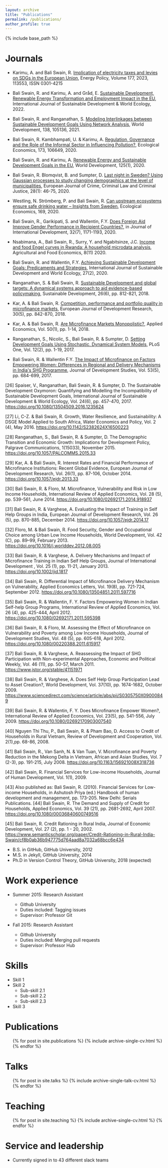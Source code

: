 ```yaml
---
layout: archive
title: "Publications"
permalink: /publications/
author_profile: true
---
```


{% include base_path %}

Journals
======
* Karimu, A. and Bali Swain, R. [Implication of electricity taxes and levies on SDGs in the European Union](https://doi.org/10.1016/j.enpol.2023.113553), Energy Policy, Volume 177, 2023, 113553, ISSN 0301-4215

* Bali Swain, R. and Karimu, A. and Gråd, E. [Sustainable Development, Renewable Energy Transformation and Employment Impact in the EU](https://www.tandfonline.com/doi/full/10.1080/13504509.2022.2078902), International Journal of Sustainable Development & World Ecology, 2022. 

* Bali Swain, R. and Ranganathan, S. [Modeling Interlinkages between Sustainable Development Goals Using Network Analysis](https://doi.org/10.1016/j.worlddev.2020.105136), World Development, 138, 105136, 2021. 

* Bali Swain, R. Kambhampati, U. & Karimu, A. [Regulation, Governance and the Role of the Informal Sector in Influencing Pollution?](https://doi.org/10.1016/j.ecolecon.2020.106649), Ecological Economics, 173, 106649, 2020. 

* Bali Swain, R. and Karimu, A. [Renewable Energy and Sustainable Development Goals in the EU](https://doi.org/10.1016/j.worlddev.2019.104693 ), World Development, 125(1), 2020.                                    

* Bali Swain, R. Blomqvist, B. and Sumpter, D. [Last night in Sweden? Using Gaussian processes to study changing demographics at the level of municipalities](https://doi.org/10.1163/15718174-02801003 ), European Journal of Crime, Criminal Law and Criminal Justice, 28(1): 46-75, 2020. 

* Westling, N. Strömberg, P. and Bali Swain, R. [Can upstream ecosystems ensure safe drinking water – Insights from Sweden](https://doi.org/10.1016/j.ecolecon.2019.106552), Ecological Economics, 169, 2020. 

* Bali Swain, R., Garikipati, S. and Wallentin, F.Y. [Does Foreign Aid Improve Gender Performance in Recipient Countries?](https://doi.org/10.1002/jid.3500), in Journal of International Development, 32(7), 1171-1193, 2020. 

* Nsabimana, A., Bali Swain, R., Surry, Y. and Ngabitsinze, J.C. [Income and food Engel curves in Rwanda: A household microdata analysis](https://link.springer.com/article/10.1186/s40100-020-00154-4), Agricultural and Food Economics, 8(11) 2020. 

* Bali Swain, R. and Wallentin, F.Y.  [Achieving Sustainable Development Goals: Predicaments and Strategies](https://doi.org/10.1080/13504509.2019.1692316), International Journal of Sustainable Development and World Ecology, 27(2), 2020.

* Ranganathan, S. & Bali Swain, R. [Sustainable Development and global targets: A dynamical systems approach to aid evidence-based policymaking](https://doi.org/10.1002/sd.1850), Sustainable Development, 26(6), pp. 812-821, 2018. 

* Kar, A. & Bali Swain, R. [Competition, performance and portfolio quality in microfinance markets](https://link.springer.com/article/10.1057%2Fs41287-018-0135-6), European Journal of Development Research, 30(5), pp. 842-870, 2018. 

* Kar, A. & Bali Swain, R. [Are Microfinance Markets Monopolistic?](https://doi.org/10.1080/00036846.2017.1310999 ), Applied Economics, Vol. 50(1), pp. 1-14, 2018. 

* Ranganathan, S., Nicolic, S., Bali Swain, R. & Sumpter, D. [Setting Development Goals Using Stochastic, Dynamical System Models](https://doi.org/10.1371/journal.pone.0171560), PLoS One, Vol. 12(2), pp. 1-19, 2017. 

* Bali Swain, R. & Wallentin F.Y. [The Impact of Microfinance on Factors Empowering Women: Differences in Regional and Delivery Mechanisms in India's SHG Programme](https://doi.org/10.1080/00220388.2016.1205732), Journal of Development Studies, Vol. 53(5), pp. 684-699, 2017. 

[26]	Spaiser, V., Ranganathan, Bali Swain, R. & Sumpter, D. The Sustainable Development Oxymoron: Quantifying and Modelling the Incompatibility of Sustainable Development Goals, International Journal of Sustainable Development & World Ecology, Vol. 24(6), pp. 457-470, 2017. https://doi.org/10.1080/13504509.2016.1235624 

[27]	Li, C-Z. & Bali Swain, R. Growth, Water Resilience, and Sustainability: A DSGE Model Applied to South Africa, Water Economics and Policy, Vol. 2 (4),  May 2016. https://doi.org/10.1142/S2382624X16500223 

[28]	 Ranganathan, S., Bali Swain, R. & Sumpter, D. The Demographic Transition and Economic Growth: Implications for Development Policy, Palgrave Communications, 1(15033), November 2015. https://doi.org/10.1057/PALCOMMS.2015.33

[29]	Kar, A. & Bali Swain, R. Interest Rates and Financial Performance of Microfinance Institutions: Recent Global Evidence, European Journal of Development Research, Vol. 26(1), pp. 87-106, October 2014. https://doi.org/10.1057/ejdr.2013.33

[30]	Bali Swain, R. & Floro, M. Microfinance, Vulnerability and Risk in Low Income Households, International Review of Applied Economics, Vol. 28 (5), pp. 539-561, June 2014. https://doi.org/10.1080/02692171.2014.918937  

[31]	 Bali Swain, R. & Varghese, A. Evaluating the Impact of Training in Self Help Groups in India, European Journal of Development Research, Vol. 26 (5), pp. 870-885, December 2014. https://doi.org/10.1057/ejdr.2014.17 

[32]	Floro, M. & Bali Swain, R. Food Security, Gender and Occupational Choice among Urban Low Income Households, World Development, Vol. 42 (C), pp. 89–99, February 2013. https://doi.org/10.1016/j.worlddev.2012.08.005

[33]	 Bali Swain, R. & Varghese, A. Delivery Mechanisms and Impact of Microfinance Training in Indian Self Help Groups, Journal of International Development , Vol. 25 (1), pp. 11-21, January 2013. https://doi.org/10.1002/jid.1817

[34]	 Bali Swain, R. Differential Impact of Microfinance Delivery Mechanism on Vulnerability, Applied Economics Letters, Vol. 19(8), pp. 721-724, September 2012. https://doi.org/10.1080/13504851.2011.597716

[35]	 Bali Swain, R. & Wallentin, F. Y.  Factors Empowering Women in Indian Self-help Group Programs, International Review of Applied Economics, Vol. 26 (4), pp. 425-444, April 2012. https://doi.org/10.1080/02692171.2011.595398 

[36]	 Bali Swain, R. & Floro, M. Assessing the Effect of Microfinance on Vulnerability and Poverty among Low Income Households, Journal of Development Studies, Vol. 48 (5), pp. 605-618, April 2012. https://doi.org/10.1080/00220388.2011.615917

[37]	 Bali Swain, R. & Varghese, A. Reassessing the Impact of SHG Participation with Non-experimental Approaches, Economic and Political Weekly, Vol. 46 (11), pp. 50-57, March 2011. https://www.jstor.org/stable/41151971

[38]	 Bali Swain, R. & Varghese, A. Does Self Help Group Participation Lead to Asset Creation?, World Development, Vol. 37(10), pp. 1674-1682, October 2009. https://www.sciencedirect.com/science/article/abs/pii/S0305750X09000849

[39]	 Bali Swain, R. & Wallentin, F. Y. Does Microfinance Empower Women?, International Review of Applied Economics, Vol. 23(5), pp. 541-556, July 2009. https://doi.org/10.1080/02692170903007540

[40]	 Nguyen Thi Thu, P., Bali Swain, R. & Pham Bao, D. Access to Credit of Households in Rural Vietnam, Review of Development and Cooperation, Vol. 2(1),pp. 68-86, 2008.

[41]	 Bali Swain, R., Van Sanh, N. & Van Tuan, V. Microfinance and Poverty Reduction in the Mekong Delta in Vietnam, African and Asian Studies, Vol. 7 (2-3), pp. 191-215, July 2008. https://doi.org/10.1163/156921008X318736

[42]	 Bali Swain, R. Financial Services for Low-income Households, Journal of Human Development, Vol. 1(1), 2009. 

[43]	Also published as:  Bali Swain, R.  (2010). Financial Services for Low-income Households, in Ashutosh Priya (ed.) Handbook of human development and management, pp. 173-205. New Delhi: Serials Publications.
[44]	 Bali Swain, R. The Demand and Supply of Credit for Households, Applied Economics, Vol. 39 (21), pp. 2681-2692, April 2007. https://doi.org/10.1080/00036840600749516

[45]	 Bali Swain, R.  Credit Rationing in Rural India, Journal of Economic Development, Vol. 27 (2), pp. 1 - 20, 2002. https://www.semanticscholar.org/paper/Credit-Rationing-in-Rural-India-Swain/cf8b0ab36b947775d764aad8a7032a68bcc6e434

* B.S. in GitHub, GitHub University, 2012
* M.S. in Jekyll, GitHub University, 2014
* Ph.D in Version Control Theory, GitHub University, 2018 (expected)

Work experience
======
* Summer 2015: Research Assistant
  * Github University
  * Duties included: Tagging issues
  * Supervisor: Professor Git

* Fall 2015: Research Assistant
  * Github University
  * Duties included: Merging pull requests
  * Supervisor: Professor Hub
  
Skills
======
* Skill 1
* Skill 2
  * Sub-skill 2.1
  * Sub-skill 2.2
  * Sub-skill 2.3
* Skill 3

Publications
======
  <ul>{% for post in site.publications %}
    {% include archive-single-cv.html %}
  {% endfor %}</ul>
  
Talks
======
  <ul>{% for post in site.talks %}
    {% include archive-single-talk-cv.html %}
  {% endfor %}</ul>
  
Teaching
======
  <ul>{% for post in site.teaching %}
    {% include archive-single-cv.html %}
  {% endfor %}</ul>
  
Service and leadership
======
* Currently signed in to 43 different slack teams
